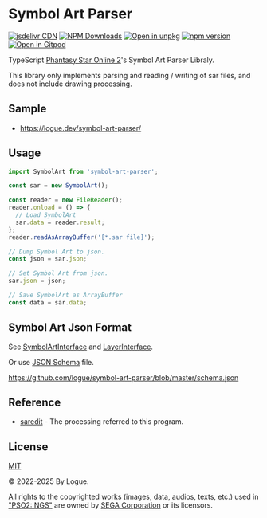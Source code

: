# Symbol Art Parser

[![jsdelivr CDN](https://data.jsdelivr.com/v1/package/npm/symbol-art-parser/badge)](https://www.jsdelivr.com/package/npm/symbol-art-parser)
[![NPM Downloads](https://img.shields.io/npm/dm/symbol-art-parser.svg?style=flat)](https://www.npmjs.com/package/symbol-art-parser)
[![Open in unpkg](https://img.shields.io/badge/Open%20in-unpkg-blue)](https://uiwjs.github.io/npm-unpkg/#/pkg/symbol-art-parser/file/README.md)
[![npm version](https://img.shields.io/npm/v/symbol-art-parser.svg)](https://www.npmjs.com/package/symbol-art-parser)
[![Open in Gitpod](https://shields.io/badge/Open%20in-Gitpod-green?logo=Gitpod)](https://gitpod.io/#https://github.com/logue/symbol-art-parser)

TypeScript [Phantasy Star Online 2](https://ngs.pso2.com/)'s Symbol Art Parser Libraly.

This library only implements parsing and reading / writing of sar files, and does not include drawing processing.

## Sample

- <https://logue.dev/symbol-art-parser/>

## Usage

```js
import SymbolArt from 'symbol-art-parser';

const sar = new SymbolArt();

const reader = new FileReader();
reader.onload = () => {
  // Load SymbolArt
  sar.data = reader.result;
};
reader.readAsArrayBuffer('[*.sar file]');

// Dump Symbol Art to json.
const json = sar.json;

// Set Symbol Art from json.
sar.json = json;

// Save SymbolArt as ArrayBuffer
const data = sar.data;
```

## Symbol Art Json Format

See [SymbolArtInterface](src/interfaces/SymbolArtInterface.ts) and [LayerInterface](src/interfaces/LayerInterface.ts).

Or use [JSON Schema](https://json-schema.org/) file.

<https://github.com/logue/symbol-art-parser/blob/master/schema.json>

## Reference

- [saredit](https://github.com/HybridEidolon/saredit) - The processing referred to this program.

## License

[MIT](LICENSE)

&copy; 2022-2025 By Logue.

All rights to the copyrighted works (images, data, audios, texts, etc.) used in ["PSO2: NGS"](https://ngs.pso2.com/) are owned by [SEGA Corporation](https://sega.com/) or its licensors.
